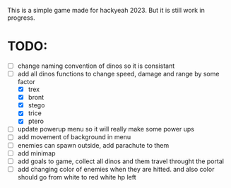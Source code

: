 This is a simple game made for hackyeah 2023. But it is still work in progress.

# TODO:
- [ ] change naming convention of dinos so it is consistant
- [ ] add all dinos functions to change speed, damage and range by some factor
	- [x] trex
    - [x] bront
    - [x] stego
    - [x] trice
    - [x] ptero
- [ ] update powerup menu so it will really make some power ups
- [ ] add movement of background in menu
- [ ] enemies can spawn outside, add parachute to them
- [ ] add minimap
- [ ] add goals to game, collect all dinos and them travel throught the portal
- [ ] add changing color of enemies when they are hitted. and also color should go from white to red white hp left
